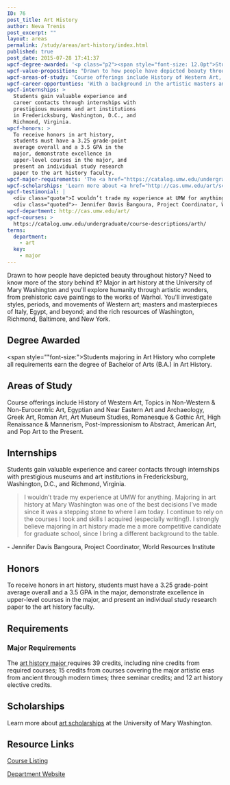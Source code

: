 ```yaml
---
ID: 76
post_title: Art History
author: Neva Trenis
post_excerpt: ""
layout: areas
permalink: /study/areas/art-history/index.html
published: true
post_date: 2015-07-28 17:41:37
wpcf-degree-awarded: '<p class="p2"><span style="font-size: 12.0pt">Students majoring in Art History who complete all requirements earn the degree of Bachelor of Arts (B.A.) in Art History.</span></p>'
wpcf-value-proposition: "Drawn to how people have depicted beauty throughout history? Need to know more of the story behind it? Major in art history at the University of Mary Washington and you'll explore humanity through artistic wonders, from prehistoric cave paintings to the works of Warhol. You'll investigate styles, periods, and movements of Western art; masters and masterpieces of Italy, Egypt, and beyond; and the rich resources of  Washington, Richmond, Baltimore, and New York."
wpcf-areas-of-study: 'Course offerings include History of Western Art, Topics in Non-Western &amp; Non-Eurocentric Art, Egyptian and Near Eastern Art and Archaeology, Greek Art, Roman Art, Art Museum Studies, Romanesque &amp; Gothic Art, High Renaissance &amp; Mannerism, Post-Impressionism to Abstract, American Art, and Pop Art to the Present.'
wpcf-career-opportunties: 'With a background in the artistic masters and movements, UMW grads have created careers at such organizations as the American Association of Museums, Brooklyn Museum, Corcoran College of Art &amp; Design, Delaware Art Museum, Hirschhorn Museum and Sculpture Garden, Metropolitan Museum of Art, National Gallery of Art, Smithsonian Institution, and Virginia Museum of Fine Arts.'
wpcf-internships: >
  Students gain valuable experience and
  career contacts through internships with
  prestigious museums and art institutions
  in Fredericksburg, Washington, D.C., and
  Richmond, Virginia.
wpcf-honors: >
  To receive honors in art history,
  students must have a 3.25 grade-point
  average overall and a 3.5 GPA in the
  major, demonstrate excellence in
  upper-level courses in the major, and 
  present an individual study research
  paper to the art history faculty.
wpcf-major-requirements: 'The <a href="https://catalog.umw.edu/undergraduate/majors/art-history/#requirementstext">art history major </a>requires 39 credits, including nine credits from required courses; 15 credits from courses covering the major artistic eras from ancient through modern times;  three seminar credits; and 12 art history elective credits.'
wpcf-scholarships: 'Learn more about <a href="http://cas.umw.edu/art/scholarship-descriptions/">art scholarships</a> at the University of Mary Washington.'
wpcf-testimonial: |
  <div class="quote">I wouldn’t trade my experience at UMW for anything. Majoring in art history at Mary Washington was one of the best decisions I’ve made since it was a stepping stone to where I am today. I continue to rely on the courses I took and skills I acquired (especially writing!). I strongly believe majoring in art history made me a more competitive candidate for graduate school, since I bring a different background to the table.</div>
  <div class="quoted">- Jennifer Davis Bangoura, Project Coordinator, World Resources Institute</div>
wpcf-department: http://cas.umw.edu/art/
wpcf-courses: >
  https://catalog.umw.edu/undergraduate/course-descriptions/arth/
terms:
  department:
    - art
  key:
    - major
---
```


<!-- Types Custom Fields: -->

<!-- value-proposition -->
Drawn to how people have depicted beauty throughout history? Need to know more of the story behind it? Major in art history at the University of Mary Washington and you\'ll explore humanity through artistic wonders, from prehistoric cave paintings to the works of Warhol. You\'ll investigate styles, periods, and movements of Western art; masters and masterpieces of Italy, Egypt, and beyond; and the rich resources of Washington, Richmond, Baltimore, and New York.
<!-- End value-proposition -->

<!-- degree-awarded -->
## Degree Awarded
<span style=""font-size:">Students majoring in Art History who complete all requirements earn the degree of Bachelor of Arts (B.A.) in Art History.</span>
<!-- End degree-awarded -->
<!-- areas-of-study -->
## Areas of Study
Course offerings include History of Western Art, Topics in Non-Western & Non-Eurocentric Art, Egyptian and Near Eastern Art and Archaeology, Greek Art, Roman Art, Art Museum Studies, Romanesque & Gothic Art, High Renaissance & Mannerism, Post-Impressionism to Abstract, American Art, and Pop Art to the Present.
<!-- End areas-of-study -->

<!-- internships -->
## Internships
Students gain valuable experience and career contacts through internships with prestigious museums and art institutions in Fredericksburg, Washington, D.C., and Richmond, Virginia.
<!-- End internships -->

<!-- testimonial -->
> <div class="quote">I wouldn’t trade my experience at UMW for anything. Majoring in art history at Mary Washington was one of the best decisions I’ve made since it was a stepping stone to where I am today. I continue to rely on the courses I took and skills I acquired (especially writing!). I strongly believe majoring in art history made me a more competitive candidate for graduate school, since I bring a different background to the table.</div>
<div class="quoted">- Jennifer Davis Bangoura, Project Coordinator, World Resources Institute</div>
<!-- End testimonial -->

<!-- honors -->
## Honors
To receive honors in art history, students must have a 3.25 grade-point average overall and a 3.5 GPA in the major, demonstrate excellence in upper-level courses in the major, and present an individual study research paper to the art history faculty.
<!-- End honors -->

<!-- requirements -->
## Requirements

<!-- major-requirements -->
### Major Requirements
The [art history major ]("https://catalog.umw.edu/undergraduate/majors/art-history/#requirementstext")requires 39 credits, including nine credits from required courses; 15 credits from courses covering the major artistic eras from ancient through modern times; three seminar credits; and 12 art history elective credits.
<!-- End major-requirements -->

<!-- End requirements -->

<!-- scholarships -->
## Scholarships
Learn more about [art scholarships]("http://cas.umw.edu/art/scholarship-descriptions/") at the University of Mary Washington.
<!-- End scholarships -->

<!-- resource-links -->
## Resource Links

<!-- courses -->
[Course Listing](https://catalog.umw.edu/undergraduate/course-descriptions/arth/)

<!-- End courses -->


<!-- department -->
[Department Website](http://cas.umw.edu/art/)

<!-- End department -->

<!-- End resource-links -->

<!-- End Types Custom Fields -->